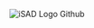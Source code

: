 ![iSAD Logo Github](https://github.com/sirx2713/Card_Game_R9/assets/122817303/52f16718-6ec8-47a9-ac77-012083f85b82)
